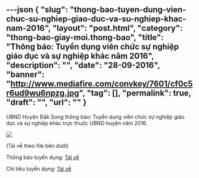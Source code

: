 ---json
{
    "slug": "thong-bao-tuyen-dung-vien-chuc-su-nghiep-giao-duc-va-su-nghiep-khac-nam-2016",
    "layout": "post.html",
    "category": "thong-bao-giay-moi.thong-bao",
    "title": "Thông báo: Tuyển dụng viên chức sự nghiệp giáo dục và sự nghiệp khác năm 2016",
    "description": "",
    "date": "28-09-2016",
    "banner": "http://www.mediafire.com/convkey/7601/cf0c5r6ud9wu6npzg.jpg",
    "tag": [],
    "permalink": true,
    "draft": "",
    "url": ""
}
---
<p>UBND Huyện Đăk Song thông báo: Tuyển dụng viên chức sự nghiệp giáo dục và sự nghiệp khác trực thuộc UBND huyện năm 2016.

![](http://www.mediafire.com/convkey/7601/cf0c5r6ud9wu6npzg.jpg)

(Tải về theo file bên dưới)
</p><p>
Thông báo tuyển dụng:&nbsp;<a href="http://www.mediafire.com/file/herwwwwg8p56yjg/Thong_bao_TD.pdf">Tải về</a></p><p>
Chỉ tiêu tuyển dụng:&nbsp;<a href="http://www.mediafire.com/file/asj8b489q1cg677/CHI_TIEU_TUYEN_DUNG.pdf">Tải về</a></p>